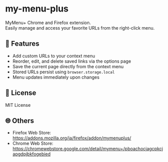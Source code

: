 # my-menu-plus
MyMenu+ Chrome and Firefox extension.  
Easily manage and access your favorite URLs from the right-click menu.

## 🚀 Features

- Add custom URLs to your context menu
- Reorder, edit, and delete saved links via the options page
- Save the current page directly from the context menu
- Stored URLs persist using `browser.storage.local`
- Menu updates immediately upon changes

## 📄 License

MIT License

## 🌐 Others

- Firefox Web Store: https://addons.mozilla.org/ja/firefox/addon/mymenuplus/
- Chrome Web Store: https://chromewebstore.google.com/detail/mymenu+/pboachocjagcpkcjapgdpjbkfogebied
